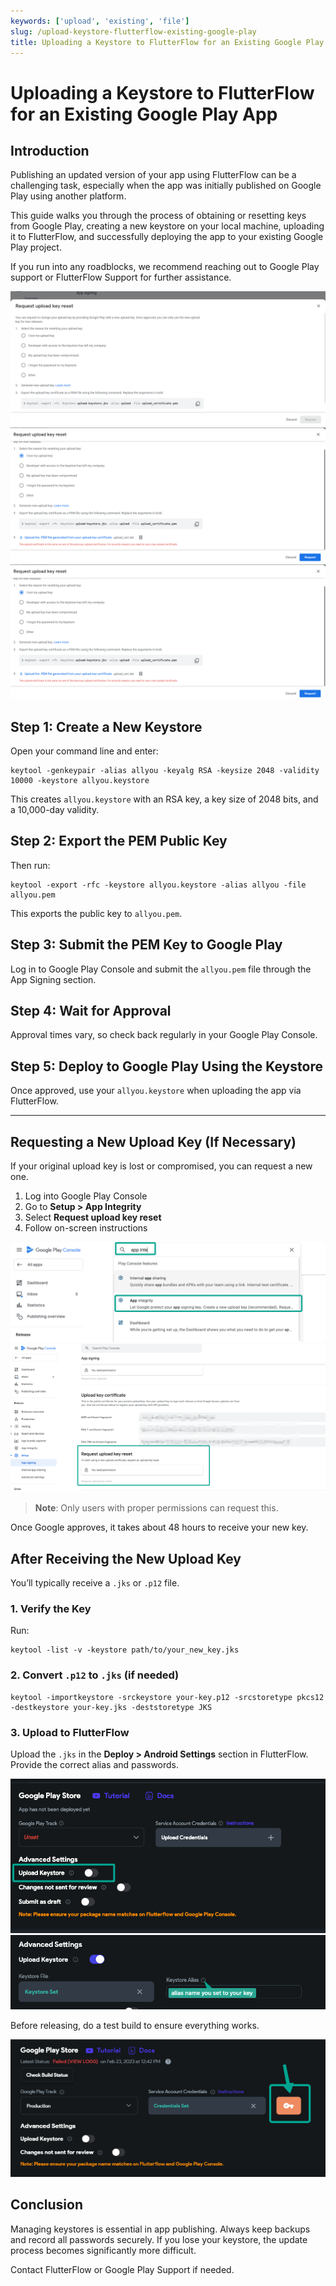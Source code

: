 ```yaml
---
keywords: ['upload', 'existing', 'file']
slug: /upload-keystore-flutterflow-existing-google-play
title: Uploading a Keystore to FlutterFlow for an Existing Google Play App
---
```

# Uploading a Keystore to FlutterFlow for an Existing Google Play App

## Introduction

Publishing an updated version of your app using FlutterFlow can be a challenging task, especially when the app was initially published on Google Play using another platform.

This guide walks you through the process of obtaining or resetting keys from Google Play, creating a new keystore on your local machine, uploading it to FlutterFlow, and successfully deploying the app to your existing Google Play project.

If you run into any roadblocks, we recommend reaching out to Google Play support or FlutterFlow Support for further assistance.

![](../assets/20250430121201175857.png)
![](../assets/20250430121201415199.png)
![](../assets/20250430121201673795.png)

## Step 1: Create a New Keystore

Open your command line and enter:
```
keytool -genkeypair -alias allyou -keyalg RSA -keysize 2048 -validity 10000 -keystore allyou.keystore
```

This creates `allyou.keystore` with an RSA key, a key size of 2048 bits, and a 10,000-day validity.

## Step 2: Export the PEM Public Key

Then run:
```
keytool -export -rfc -keystore allyou.keystore -alias allyou -file allyou.pem
```

This exports the public key to `allyou.pem`.

## Step 3: Submit the PEM Key to Google Play

Log in to Google Play Console and submit the `allyou.pem` file through the App Signing section.

## Step 4: Wait for Approval

Approval times vary, so check back regularly in your Google Play Console.

## Step 5: Deploy to Google Play Using the Keystore

Once approved, use your `allyou.keystore` when uploading the app via FlutterFlow.

---

## Requesting a New Upload Key (If Necessary)

If your original upload key is lost or compromised, you can request a new one.

1. Log into Google Play Console
2. Go to **Setup > App Integrity**
3. Select **Request upload key reset**
4. Follow on-screen instructions

![](../assets/20250430121201908772.png)
![](../assets/20250430121202201523.png)

> **Note**: Only users with proper permissions can request this.

Once Google approves, it takes about 48 hours to receive your new key.

## After Receiving the New Upload Key

You’ll typically receive a `.jks` or `.p12` file.

### 1. Verify the Key

Run:
```
keytool -list -v -keystore path/to/your_new_key.jks
```

### 2. Convert `.p12` to `.jks` (if needed)

```
keytool -importkeystore -srckeystore your-key.p12 -srcstoretype pkcs12 -destkeystore your-key.jks -deststoretype JKS
```

### 3. Upload to FlutterFlow

Upload the `.jks` in the **Deploy > Android Settings** section in FlutterFlow. Provide the correct alias and passwords.

![](../assets/20250430121202456192.png)
![](../assets/20250430121202663162.png)

Before releasing, do a test build to ensure everything works.

![](../assets/20250430121202861692.png)

## Conclusion

Managing keystores is essential in app publishing. Always keep backups and record all passwords securely. If you lose your keystore, the update process becomes significantly more difficult.

Contact FlutterFlow or Google Play Support if needed.
